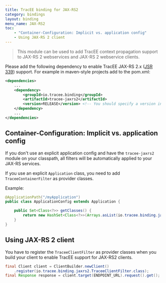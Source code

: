 ```yaml
---
title: TracEE binding for JAX-RS2
category: bindings
layout: binding
menu_name: JAX-RS2
toc:
    - "Container-Configuration: Implicit vs. application config"
    - Using JAX-RS 2 client
---
```


> This module can be used to add TracEE context propagation support to JAX-RS 2 webservices and JAX-RS 2 webservice clients.

Please add the following dependency to enable TracEE JAX-RS 2.x ([JSR 339](http://jcp.org/en/jsr/detail?id=339)) support. For example in maven-style projects add to the pom.xml:

```xml
<dependencies>
    ...
    <dependency>
        <groupId>io.tracee.binding</groupId>
        <artifactId>tracee-jaxrs2</artifactId>
        <version>RELEASE</version> <!-- You should specify a version instead -->
    </dependency>
    ...
</dependencies>
```

## Container-Configuration: Implicit vs. application config

If you don't use an explicit application config and have the `tracee-jaxrs2` module on your classpath, 
all filters will be automatically applied to your JAX-RS services.

If you use an explicit `Application` class, you need to add `TraceeContainerFilter` as provider classes.

Example:

```java
@ApplicationPath("/myApplication")
public class ApplicationConfig extends Application {

    public Set<Class<?>> getClasses() {
        return new HashSet<Class<?>>(Arrays.asList(io.tracee.binding.jaxrs2.TraceeContainerFilter.class, ...);
    }
}
```

## Using JAX-RS 2 client

You have to register the `TraceeClientFilter` as provider classes when you build your client to enable TracEE 
support for JAX-RS2 clients.


```java
final Client client = ClientBuilder.newClient()
    .register(io.tracee.binding.jaxrs2.TraceeClientFilter.class);
final Response response = client.target(ENDPOINT_URL).request().get();
```
